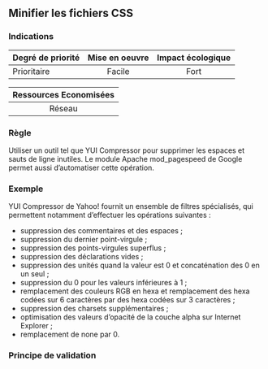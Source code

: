 ## Minifier les fichiers CSS
### Indications
| Degré de priorité |      Mise en oeuvre       |  Impact écologique    | 
|-------------------|:-------------------------:|:---------------------:|
|  Prioritaire      |  Facile                   |    Fort               | 


|Ressources Economisées                                      |
|:----------------------------------------------------------:|
| Réseau   |

### Règle
Utiliser un outil tel que YUI Compressor pour supprimer les espaces et sauts de ligne inutiles. Le module Apache mod_pagespeed de Google permet aussi d’automatiser cette opération.

### Exemple
YUI Compressor de Yahoo! fournit un ensemble de filtres spécialisés, qui permettent notamment d’effectuer les opérations suivantes :
 - suppression des commentaires et des espaces ;
 - suppression du dernier point-virgule ;
 - suppression des points-virgules superflus ;
 - suppression des déclarations vides ;
 - suppression des unités quand la valeur est 0 et concaténation des 0
en un seul ;
 - suppression du 0 pour les valeurs inférieures à 1 ;
 - remplacement des couleurs RGB en hexa et remplacement des hexa codées sur 6 caractères par des hexa codées sur 3 caractères ;
 - suppression des charsets supplémentaires ;
 - optimisation des valeurs d’opacité de la couche alpha sur Internet Explorer ;
 - remplacement de none par 0.


### Principe de validation
